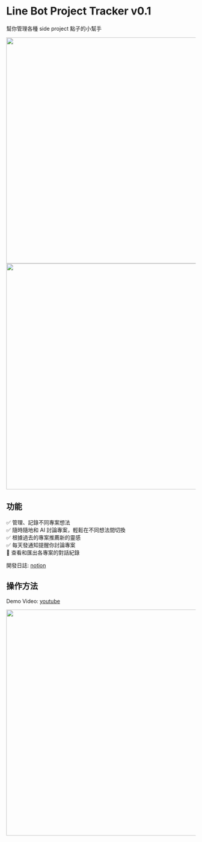 # Line Bot Project Tracker v0.1

幫你管理各種 side project 點子的小幫手  
  
<img src="https://github.com/user-attachments/assets/c99272ea-2464-4dc7-b1cd-5b0d2d448e10" width="600">  
<img src="https://github.com/user-attachments/assets/0a4b9c6f-25dd-410b-86bf-520e49541115" width="600">

## 功能
✅ 管理、記錄不同專案想法  
✅ 隨時隨地和 AI 討論專案，輕鬆在不同想法間切換  
✅ 根據過去的專案推薦新的靈感  
✅ 每天發通知提醒你討論專案  
🚧 查看和匯出各專案的對話紀錄  

開發日誌: [notion](https://tanimalx.notion.site/Line-Pre-assessment-15957b83ce5b8076ba8de5f45839909c?pvs=4)

## 操作方法
Demo Video: [youtube](https://www.youtube.com/watch?v=yB0Ou3mjIYk)  
  
<img src="https://github.com/user-attachments/assets/4eecb46e-2b85-4244-97c1-4676b75b0b0c" width="600">
